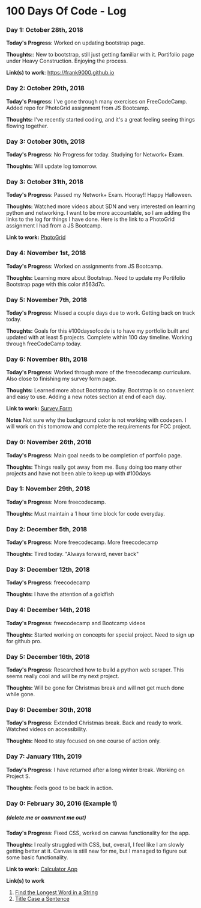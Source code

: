 # 100 Days Of Code - Log

<!--### Day 0: February 30, 2016 (Example 1)
##### (delete me or comment me out)-->

<!--**Today's Progress**: Fixed CSS, worked on canvas functionality for the app.-->

<!--**Thoughts:** I really struggled with CSS, but, overall, I feel like I am slowly getting better at it. Canvas is still new for me, but I managed to figure out some basic functionality.-->

<!--**Link to work:** [Calculator App](http://www.example.com) -->

### Day 1: October 28th, 2018 

**Today's Progress**: Worked on updating bootstrap page.

**Thoughts:**: New to bootstrap, still just getting familiar with it. Portifolio page under Heavy Construction. Enjoying the process.

**Link(s) to work**: <a href="url">https://frank9000.github.io</a>


### Day 2: October 29th, 2018

**Today's Progress**: I've gone through many exercises on FreeCodeCamp. Added repo for PhotoGrid assignment from JS Bootcamp.

**Thoughts:** I've recently started coding, and it's a great feeling seeing things flowing together.


### Day 3: October 30th, 2018

**Today's Progress**: No Progress for today. Studying for Network+ Exam.

**Thoughts:** Will update log tomorrow.


### Day 3: October 31th, 2018

**Today's Progress**: Passed my Network+ Exam. Hooray!! Happy Halloween.

**Thoughts:** Watched more videos about SDN and very interested on learning python and networking. I want to be more accountable,
 so I am adding the links to the log for things I have done. Here is the link to a PhotoGrid assignment I had from a JS Bootcamp.

**Link to work:** [PhotoGrid](https://codepen.io/chasea/full/ZqgbxN/)


### Day 4: November 1st, 2018

**Today's Progress**: Worked on assignments from JS Bootcamp.

**Thoughts:** Learning more about Bootstrap. Need to update my Portifolio Bootstrap page with this color #563d7c.


### Day 5: November 7th, 2018

**Today's Progress**: Missed a couple days due to work. Getting back on track today.

**Thoughts:** Goals for this #100daysofcode is to have my portfolio built and updated with at least 5 projects. Complete within 100 day timeline. Working through freeCodeCamp today.


### Day 6: November 8th, 2018

**Today's Progress**: Worked through more of the freecodecamp curriculum. Also close to finishing my survey form page.

**Thoughts:** Learned more about Bootstrap today. Bootstrap is so convenient and easy to use. Adding a new notes section at end of each day.

**Link to work:** [Survey Form](https://codepen.io/chasea/full/yQOEEx/)

**Notes** Not sure why the background color is not working with codepen. I will work on this tomorrow and complete the requirements for FCC project.

### Day 0: November 26th, 2018

**Today's Progress**: Main goal needs to be completion of portfolio page.

**Thoughts:** Things really got away from me. Busy doing too many other projects and have not been able to keep up with #100days

### Day 1: November 29th, 2018

**Today's Progress**: More freecodecamp.

**Thoughts:** Must maintain a 1 hour time block for code everyday.

### Day 2: December 5th, 2018

**Today's Progress**: More freecodecamp. More freecodecamp

**Thoughts:** Tired today. "Always forward, never back"

### Day 3: December 12th, 2018

**Today's Progress**: freecodecamp

**Thoughts:** I have the attention of a goldfish

### Day 4: December 14th, 2018

**Today's Progress**: freecodecamp and Bootcamp videos

**Thoughts:** Started working on concepts for special project. Need to sign up for github pro.

### Day 5: December 16th, 2018

**Today's Progress**: Researched how to build a python web scraper. This seems really cool and will be my next project.

**Thoughts:** Will be gone for Christmas break and will not get much done while gone.

### Day 6: December 30th, 2018

**Today's Progress**: Extended Christmas break. Back and ready to work. Watched videos on accessibility.

**Thoughts:** Need to stay focused on one course of action only.

### Day 7: January 11th, 2019

**Today's Progress**: I have returned after a long winter break. Working on Project S.

**Thoughts:** Feels good to be back in action.



### Day 0: February 30, 2016 (Example 1)
##### (delete me or comment me out)

**Today's Progress**: Fixed CSS, worked on canvas functionality for the app.

**Thoughts:** I really struggled with CSS, but, overall, I feel like I am slowly getting better at it. Canvas is still new for me, but I managed to figure out some basic functionality.

**Link to work:** [Calculator App](http://www.example.com)

**Link(s) to work**
1. [Find the Longest Word in a String](https://www.freecodecamp.com/challenges/find-the-longest-word-in-a-string)
2. [Title Case a Sentence](https://www.freecodecamp.com/challenges/title-case-a-sentence)
